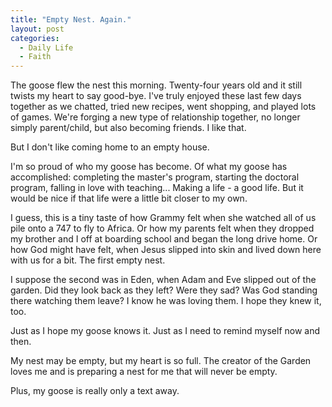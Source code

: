 ```yaml
---
title: "Empty Nest. Again."
layout: post
categories:
  - Daily Life
  - Faith
---
```


The goose flew the nest this morning. 
Twenty-four years old and it still twists my heart to say good-bye.
I've truly enjoyed these last few days together as we chatted, tried new recipes, went shopping, and played lots of games.
We're forging a new type of relationship together, no longer simply parent/child, but also becoming friends. 
I like that.

But I don't like coming home to an empty house.

I'm so proud of who my goose has become.
Of what my goose has accomplished: completing the master's program, starting the doctoral program, falling in love with teaching...
Making a life - a good life. 
But it would be nice if that life were a little bit closer to my own.

I guess, this is a tiny taste of how Grammy felt when she watched all of us pile onto a 747 to fly to Africa. 
Or how my parents felt when they dropped my brother and I off at boarding school and began the long drive home.
Or how God might have felt, when Jesus slipped into skin and lived down here with us for a bit. 
The first empty nest. 

I suppose the second was in Eden, when Adam and Eve slipped out of the garden.
Did they look back as they left?
Were they sad?
Was God standing there watching them leave?
I know he was loving them.
I hope they knew it, too.

Just as I hope my goose knows it.
Just as I need to remind myself now and then.

My nest may be empty, but my heart is so full.
The creator of the Garden loves me and is preparing a nest for me that will never be empty.

Plus, my goose is really only a text away.
